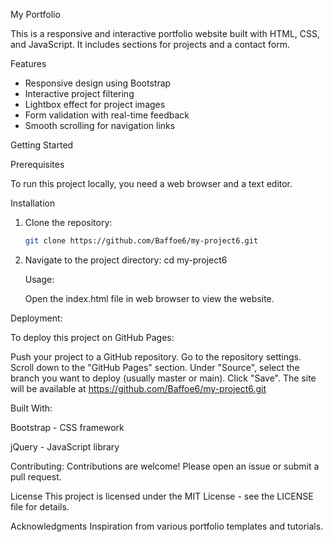   My Portfolio

This is a responsive and interactive portfolio website built with HTML, CSS, and JavaScript. It includes sections for projects and a contact form.
 
  Features

- Responsive design using Bootstrap
- Interactive project filtering
- Lightbox effect for project images
- Form validation with real-time feedback
- Smooth scrolling for navigation links

 Getting Started

Prerequisites

To run this project locally, you need a web browser and a text editor.

Installation

1. Clone the repository:
   ```sh
   git clone https://github.com/Baffoe6/my-project6.git
2. Navigate to the project directory: cd my-project6

   Usage:

   Open the index.html file in web browser to view the website.

Deployment:

To deploy this project on GitHub Pages:

Push your project to a GitHub repository.
Go to the repository settings.
Scroll down to the "GitHub Pages" section.
Under "Source", select the branch you want to deploy (usually master or main).
Click "Save".
The site will be available at https://github.com/Baffoe6/my-project6.git

Built With:

Bootstrap - CSS framework

jQuery - JavaScript library

Contributing:
Contributions are welcome! Please open an issue or submit a pull request.

License
This project is licensed under the MIT License - see the LICENSE file for details.

Acknowledgments
Inspiration from various portfolio templates and tutorials.
